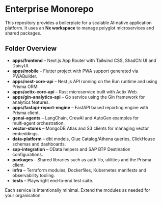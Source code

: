 # Enterprise Monorepo

This repository provides a boilerplate for a scalable AI‑native application platform. It uses an **Nx workspace** to manage polyglot microservices and shared packages.

## Folder Overview

- **apps/frontend** – Next.js App Router with Tailwind CSS, ShadCN UI and DaisyUI.
- **apps/mobile** – Flutter project with PWA support generated via PWABuilder.
- **apps/nest-core-api** – Nest.js API running on the Bun runtime and using Prisma ORM.
- **apps/actix-core-api** – Rust microservice built with Actix Web.
- **apps/gin-analytics-api** – Go service using the Gin framework for analytics features.
- **apps/fastapi-report-engine** – FastAPI based reporting engine with Prisma client.
- **genai-agents** – LangChain, CrewAI and AutoGen examples for multi‑agent orchestration.
- **vector-stores** – MongoDB Atlas and S3 clients for managing vector embeddings.
- **data-platform** – dbt models, Glue Catalog/Athena queries, ClickHouse schemas and dashboards.
- **sap-integration** – OData helpers and SAP BTP Destination configurations.
- **packages** – Shared libraries such as auth-lib, utilities and the Prisma client.
- **infra** – Terraform modules, Dockerfiles, Kubernetes manifests and observability tooling.
- **tests** – Playwright end‑to‑end test suite.

Each service is intentionally minimal. Extend the modules as needed for your organisation.
